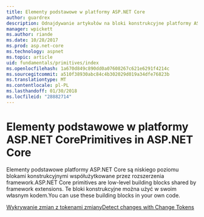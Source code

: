 ```yaml
---
title: Elementy podstawowe w platformy ASP.NET Core
author: guardrex
description: Odnajdywanie artykułów na bloki konstrukcyjne platformy ASP.NET Core udostępnionych przez rozszerzenia framework, które można używać w swoim własnym kodem.
manager: wpickett
ms.author: riande
ms.date: 10/28/2017
ms.prod: asp.net-core
ms.technology: aspnet
ms.topic: article
uid: fundamentals/primitives/index
ms.openlocfilehash: 1a670d849c890dd0a07608267c621e6291f4214c
ms.sourcegitcommit: a510f38930abc84c4b302029d019a34dfe76823b
ms.translationtype: MT
ms.contentlocale: pl-PL
ms.lasthandoff: 01/30/2018
ms.locfileid: "28882714"
---
```

# <a name="primitives-in-aspnet-core"></a><span data-ttu-id="6b904-103">Elementy podstawowe w platformy ASP.NET Core</span><span class="sxs-lookup"><span data-stu-id="6b904-103">Primitives in ASP.NET Core</span></span>

<span data-ttu-id="6b904-104">Elementy podstawowe platformy ASP.NET Core są niskiego poziomu blokami konstrukcyjnymi współużytkowane przez rozszerzenia framework.</span><span class="sxs-lookup"><span data-stu-id="6b904-104">ASP.NET Core primitives are low-level building blocks shared by framework extensions.</span></span> <span data-ttu-id="6b904-105">Te bloki konstrukcyjne można użyć w swoim własnym kodem.</span><span class="sxs-lookup"><span data-stu-id="6b904-105">You can use these building blocks in your own code.</span></span>

[<span data-ttu-id="6b904-106">Wykrywanie zmian z tokenami zmiany</span><span class="sxs-lookup"><span data-stu-id="6b904-106">Detect changes with Change Tokens</span></span>](xref:fundamentals/primitives/change-tokens)
